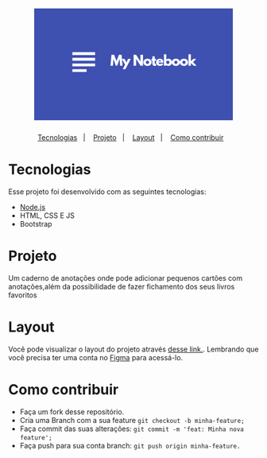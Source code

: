 <h1 align="center">
    <img alt="Logo" title="" src="./assets/note.svg" width="400px" />
</h1>


<p align="center">
  <a href="#rocket-tecnologias">Tecnologias</a>&nbsp;&nbsp;&nbsp;|&nbsp;&nbsp;&nbsp;
  <a href="#projeto">Projeto</a>&nbsp;&nbsp;&nbsp;|&nbsp;&nbsp;&nbsp;
  <a href="#layout">Layout</a>&nbsp;&nbsp;&nbsp;|&nbsp;&nbsp;&nbsp;
  <a href="#como-contribuir">Como contribuir</a>&nbsp;&nbsp;&nbsp;
</p>

 # Tecnologias 

  Esse projeto foi desenvolvido com as seguintes tecnologias:
 - [Node.js](https://nodejs.org/en/)
 - HTML, CSS E JS
 - Bootstrap

# Projeto

Um caderno de anotações onde pode adicionar pequenos cartões com anotações,além da possibilidade de fazer fichamento dos seus livros favoritos


# Layout

Você pode visualizar o layout do projeto através [desse link.](https://www.figma.com/file/eeujTrafXFbhDU8TAKa6b2/Projeto-Luiz?node-id=0%3A1). Lembrando que você precisa ter uma conta no [Figma](https://www.figma.com/file/eeujTrafXFbhDU8TAKa6b2/Projeto-Luiz?node-id=0%3A1) para acessá-lo.

 # Como contribuir

  - Faça um fork desse repositório.
  - Cria uma Branch com a sua feature `git checkout -b minha-feature;`
  - Faça commit das suas alterações: `git commit -m 'feat: Minha nova feature';`
  - Faça push para sua conta branch: `git push origin minha-feature.`


